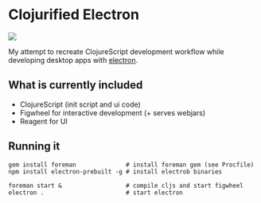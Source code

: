 # Clojurified Electron

![](https://raw.githubusercontent.com/Gonzih/cljs-figwheel-electron-hello-world/master/demo.gif)

My attempt to recreate ClojureScript development workflow while developing desktop apps with [electron](http://electron.atom.io/).

## What is currently included

* ClojureScript (init script and ui code)
* Figwheel for interactive development (+ serves webjars)
* Reagent for UI

## Running it

```shell
gem install foreman              # install foreman gem (see Procfile)
npm install electron-prebuilt -g # install electrob binaries

foreman start &                  # compile cljs and start figwheel
electron .                       # start electron
```

